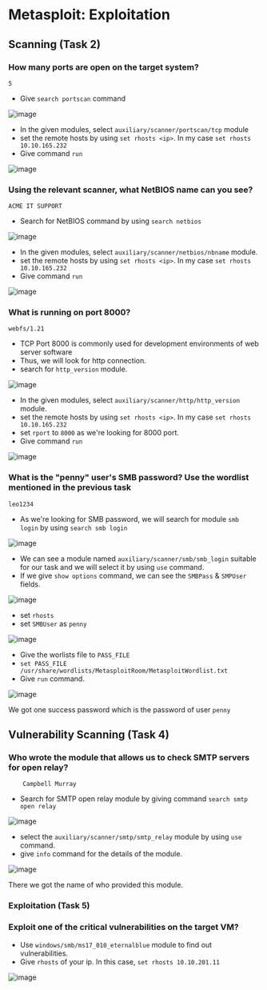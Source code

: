 # Metasploit: Exploitation

## Scanning (Task 2)


### How many ports are open on the target system?

    5
    
* Give `search portscan` command 

![image](https://github.com/tousif13/TryHackMe_Writeups/assets/33444140/f7a47352-4d3a-47fe-a2e3-7188cdbf9b85)

* In the given modules, select `auxiliary/scanner/portscan/tcp` module
* set the remote hosts by using `set rhosts <ip>`. In my case `set rhosts 10.10.165.232`
* Give command `run`

![image](https://github.com/tousif13/TryHackMe_Writeups/assets/33444140/f91a9713-76ef-464f-a11e-d125e14159c4)

### Using the relevant scanner, what NetBIOS name can you see?

    ACME IT SUPPORT
    
* Search for NetBIOS command by using `search netbios`

![image](https://github.com/tousif13/TryHackMe_Writeups/assets/33444140/2d704485-fdfb-43dd-b534-9844f0c5c87a)

* In the given modules, select `auxiliary/scanner/netbios/nbname` module.
* set the remote hosts by using `set rhosts <ip>`. In my case `set rhosts 10.10.165.232`
* Give command `run`

![image](https://github.com/tousif13/TryHackMe_Writeups/assets/33444140/42764ce4-831f-4d75-a46f-a9554ac98075)

### What is running on port 8000?

    webfs/1.21
      
* TCP Port 8000 is commonly used for development environments of web server software
* Thus, we will look for http connection.
* search for `http_version` module.

![image](https://github.com/tousif13/TryHackMe_Writeups/assets/33444140/01ccaa39-1a16-4b7a-ba8d-e0420f7b2e4c)

* In the given modules, select `auxiliary/scanner/http/http_version` module.
* set the remote hosts by using `set rhosts <ip>`. In my case `set rhosts 10.10.165.232`
* set `rport` to `8000` as we're looking for 8000 port.
* Give command `run`

![image](https://github.com/tousif13/TryHackMe_Writeups/assets/33444140/ca876317-4462-430c-a7bc-d1a895044ee6)

### What is the "penny" user's SMB password? Use the wordlist mentioned in the previous task

    leo1234
    
* As we're looking for SMB password, we will search for module `smb login` by using `search smb login`

![image](https://github.com/tousif13/TryHackMe_Writeups/assets/33444140/b175cee1-e8a8-402f-a7d9-a6dde51c823b)

* We can see a module named `auxiliary/scanner/smb/smb_login` suitable for our task and we will select it by using `use` command.
* If we give `show options` command, we can see the `SMBPass` & `SMPUser` fields.

![image](https://github.com/tousif13/TryHackMe_Writeups/assets/33444140/5f76d38d-42e1-494e-ba60-2898064e845b)

* set `rhosts`
* set `SMBUser` as `penny`

![image](https://github.com/tousif13/TryHackMe_Writeups/assets/33444140/5429b995-15f2-4e74-a8c9-d273852023a8)

* Give the worlists file to `PASS_FILE`
* `set PASS_FILE /usr/share/wordlists/MetasploitRoom/MetasploitWordlist.txt`
* Give `run` command.

![image](https://github.com/tousif13/TryHackMe_Writeups/assets/33444140/128cd24d-9e1e-4e79-9666-0218a7eea922)

We got one success password which is the password of user `penny`

## Vulnerability Scanning (Task 4)


### Who wrote the module that allows us to check SMTP servers for open relay?

        Campbell Murray
        
* Search for SMTP open relay module by giving command `search smtp open relay`

![image](https://github.com/tousif13/TryHackMe_Writeups/assets/33444140/adb811ef-5c40-493f-acf5-7d51c4feb877)

* select the `auxiliary/scanner/smtp/smtp_relay` module by using `use` command.
* give `info` command for the details of the module.

![image](https://github.com/tousif13/TryHackMe_Writeups/assets/33444140/9cdc4e38-deb5-4d67-a00f-51cc58059b56)

There we got the name of who provided this module.

### Exploitation (Task 5)

### Exploit one of the critical vulnerabilities on the target VM?

* Use `windows/smb/ms17_010_eternalblue` module to find out vulnerabilities.
* Give `rhosts` of your ip. In this case, `set rhosts 10.10.201.11` 

![image](https://github.com/tousif13/TryHackMe_Writeups/assets/33444140/c1e71dc1-6ca5-4a70-b8a5-989ed9d6a8bf)

